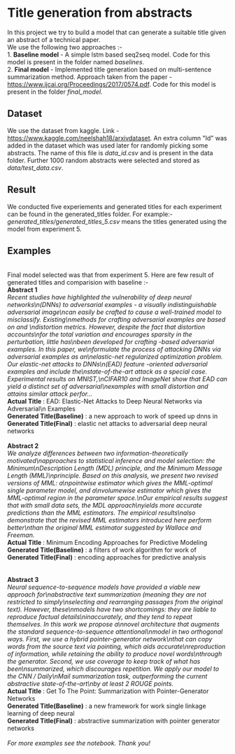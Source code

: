 # Title generation from abstracts 
In this project we try to build a model that can generate a suitable title given an abstract of a technical paper.<br>
We use the following two approaches :-
<br>1. <b>Baseline model</b> - A simple lstm based seq2seq model. Code for this model is present in the folder named <i>baselines</i>.
<br>2. <b>Final model</b> - Implemented title generation based on multi-sentence summarization method. Approach taken from the paper - https://www.ijcai.org/Proceedings/2017/0574.pdf. Code for this model is present in the folder <i>final_model</i>.



## Dataset
We use the dataset from kaggle. Link - https://www.kaggle.com/neelshah18/arxivdataset. An extra column "Id" was added in the dataset which was used later for randomly picking some abstracts. The name of this file is <i>data_id.csv</i> and is present in the data folder. Further 1000 random abstracts were selected and stored as <i>data/test_data.csv</i>.

## Result
We conducted five experiements and generated titles for each experiment can be found in the generated_titles folder. For example:- <i>generated_titles/generated_titles_5.csv</i> means the titles generated using the model from experiment 5. 
## Examples
<br> Final model selected was that from experiment 5. Here are few result of generated titles and comparision with baseline :-
<br><b>Abstract 1</b>
<br><i>Recent studies have highlighted the vulnerability of deep neural networks\n(DNNs) to adversarial examples - a visually indistinguishable adversarial image\ncan easily be crafted to cause a well-trained model to misclassify. Existing\nmethods for crafting adversarial examples are based on and \ndistortion metrics. However, despite the fact that distortion accounts\nfor the total variation and encourages sparsity in the perturbation, little has\nbeen developed for crafting -based adversarial examples. In this paper, we\nformulate the process of attacking DNNs via adversarial examples as an\nelastic-net regularized optimization problem. Our elastic-net attacks to DNNs\n(EAD) feature -oriented adversarial examples and include the\nstate-of-the-art attack as a special case. Experimental results on MNIST,\nCIFAR10 and ImageNet show that EAD can yield a distinct set of adversarial\nexamples with small distortion and attains similar attack perfor...</i>
<br><b>Actual Title </b> : EAD: Elastic-Net Attacks to Deep Neural Networks via Adversarial\n Examples
</b>
<br><b>Generated Title(Baseline)</b>
: a new approach to work <unk> of speed up dnns in
<br><b>Generated Title(Final)</b>
: elastic net attacks to adversarial deep neural networks
<br>
<br><b>Abstract 2</b>
<br><i>We analyze differences between two information-theoretically motivated\napproaches to statistical inference and model selection: the Minimum\nDescription Length (MDL) principle, and the Minimum Message Length (MML)\nprinciple. Based on this analysis, we present two revised versions of MML: a\npointwise estimator which gives the MML-optimal single parameter model, and a\nvolumewise estimator which gives the MML-optimal region in the parameter space.\nOur empirical results suggest that with small data sets, the MDL approach\nyields more accurate predictions than the MML estimators. The empirical results\nalso demonstrate that the revised MML estimators introduced here perform better\nthan the original MML estimator suggested by Wallace and Freeman.
</i>
<br><b>Actual Title </b> : Minimum Encoding Approaches for Predictive Modeling
<br><b>Generated Title(Baseline)</b>
: a filters of work <unk> algorithm for work <unk> of
<br><b>Generated Title(Final)</b>
: encoding approaches for predictive analysis    
<br>
<br><b>Abstract 3</b>
<br><i>Neural sequence-to-sequence models have provided a viable new approach for\nabstractive text summarization (meaning they are not restricted to simply\nselecting and rearranging passages from the original text). However, these\nmodels have two shortcomings: they are liable to reproduce factual details\ninaccurately, and they tend to repeat themselves. In this work we propose a\nnovel architecture that augments the standard sequence-to-sequence attentional\nmodel in two orthogonal ways. First, we use a hybrid pointer-generator network\nthat can copy words from the source text via pointing, which aids accurate\nreproduction of information, while retaining the ability to produce novel words\nthrough the generator. Second, we use coverage to keep track of what has been\nsummarized, which discourages repetition. We apply our model to the CNN / Daily\nMail summarization task, outperforming the current abstractive state-of-the-art\nby at least 2 ROUGE points.
</i>
<br><b>Actual Title </b> : Get To The Point: Summarization with Pointer-Generator Networks
<br><b>Generated Title(Baseline)</b>
: a new framework for work single linkage learning of deep neural 
<br><b>Generated Title(Final)</b>
: abstractive summarization with pointer generator networks  
<br><i> For more examples see the notebook. Thank you!</i>